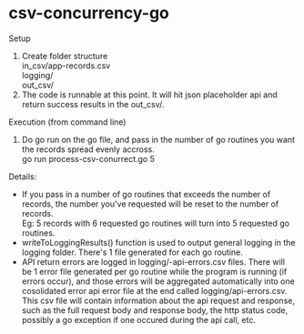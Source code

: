 # csv-concurrency-go
Setup
1. Create folder structure  
in_csv/app-records.csv  
logging/  
out_csv/  
2. The code is runnable at this point. It will hit json placeholder api and return success results in the out_csv/.  


Execution (from command line)
1. Do go run on the go file, and pass in the number of go routines you want the records spread evenly accross.  
go run process-csv-conurrect.go 5

Details:
- If you pass in a number of go routines that exceeds the number of records, the number you've requested will be reset to the number of records.  
Eg: 5 records with 6 requested go routines will turn into 5 requested go routines.  
- writeToLoggingResults() function is used to output general logging in the logging folder. There's 1 file generated for each go routine.  
- API return errors are logged in logging/-api-errors.csv files. There will be 1 error file generated per go routine while the program is running (if errors occur), and those errors will be aggregated automatically into one cosolidated error api error file at the end called logging/api-errors.csv. This csv file will contain information about the api request and response, such as the full request body and response body, the http status code, possibly a go exception if one occured during the api call, etc.  


